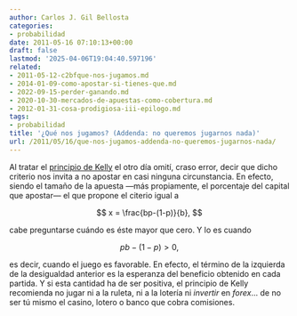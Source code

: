 ```yaml
---
author: Carlos J. Gil Bellosta
categories:
- probabilidad
date: 2011-05-16 07:10:13+00:00
draft: false
lastmod: '2025-04-06T19:04:40.597196'
related:
- 2011-05-12-c2bfque-nos-jugamos.md
- 2014-01-09-como-apostar-si-tienes-que.md
- 2022-09-15-perder-ganando.md
- 2020-10-30-mercados-de-apuestas-como-cobertura.md
- 2012-01-31-cosa-prodigiosa-iii-epilogo.md
tags:
- probabilidad
title: '¿Qué nos jugamos? (Addenda: no queremos jugarnos nada)'
url: /2011/05/16/que-nos-jugamos-addenda-no-queremos-jugarnos-nada/
---
```


Al tratar el [principio de Kelly](http://www.datanalytics.com/2011/05/12/que-nos-jugamos/) el otro día omití, craso error, decir que dicho criterio nos invita a no apostar en casi ninguna circunstancia. En efecto, siendo el tamaño de la apuesta —más propiamente, el porcentaje del capital que apostar— el que propone el citerio igual a



$$ x = \frac{bp-(1-p)}{b}, $$



cabe preguntarse cuándo es éste mayor que cero. Y lo es cuando



$$pb - (1-p) > 0, $$



es decir, cuando el juego es favorable. En efecto, el término de la izquierda de la desigualdad anterior es la esperanza del beneficio obtenido en cada partida. Y si esta cantidad ha de ser positiva, el principio de Kelly recomienda no jugar ni a la ruleta, ni a la lotería ni _invertir_ en _forex_... de no ser tú mismo el casino, lotero o banco que cobra comisiones.